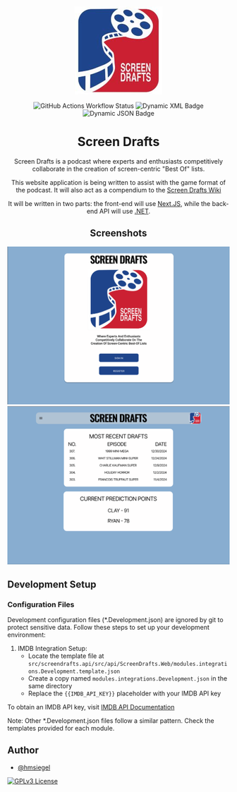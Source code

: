 <p align="center">
  <img src="./res/screen-drafts-small.jpg" alt="Logo">
</p>

<p align="center">
	<img alt="GitHub Actions Workflow Status" src="https://img.shields.io/github/actions/workflow/status/hmsiegel/ScreenDrafts/build.yml">
	<img alt="Dynamic XML Badge" src="https://img.shields.io/badge/dynamic/xml?url=https%3A%2F%2Fraw.githubusercontent.com%2Fhmsiegel%2FScreenDrafts%2Frefs%2Fheads%2Fmain%2Fsrc%2Fscreendrafts.api%2FDirectory.Build.props&query=%2F%2FTargetFramework%5B1%5D&logo=.net&label=target&color=%23512bd4">
	<img alt="Dynamic JSON Badge" src="https://img.shields.io/badge/dynamic/json?url=https%3A%2F%2Fraw.githubusercontent.com%2Fhmsiegel%2FScreenDrafts%2Frefs%2Fheads%2Fmain%2Fsrc%2Fscreendrafts.ui%2Fpackage.json&query=%24.dependencies.next&logo=nextdotjs&label=NextJS">
</p>



<h1 align="center">Screen Drafts</h1>
<p align="center">Screen Drafts is a podcast where experts and enthusiasts competitively collaborate in the creation of screen-centric "Best Of" lists.</p>
<p align="center">This website application is being written to assist with the game format of the podcast. It will also act as a compendium to the <a href="https://screendrafts.fandom.com/wiki/Screen_Drafts">Screen Drafts Wiki</a></p>
<p align="center">It will be written in two parts: the front-end will use <a href="https://nextjs.org">Next.JS</a>, while the back-end API will use <a href="https://github.com/dotnet/core">.NET</a>.</p>

<h2 align="center">Screenshots</h2>

<p align="center">
	<img src="./res/home-page.png" alt="Home Page">
	<img src="./res/guest-landing.png" alt="Guest Landing">
</p>

## Development Setup

### Configuration Files
Development configuration files (*.Development.json) are ignored by git to protect sensitive data. Follow these steps to set up your development environment:

1. IMDB Integration Setup:
   - Locate the template file at `src/screendrafts.api/src/api/ScreenDrafts.Web/modules.integrations.Development.template.json`
   - Create a copy named `modules.integrations.Development.json` in the same directory
   - Replace the `{{IMDB_API_KEY}}` placeholder with your IMDB API key

To obtain an IMDB API key, visit [IMDB API Documentation](https://imdb-api.com/api)

Note: Other *.Development.json files follow a similar pattern. Check the templates provided for each module.

## Author

- [@hmsiegel](https://www.github.com/hmsiegel)




[![GPLv3 License](https://img.shields.io/badge/License-GPL%20v3-yellow.svg)](https://opensource.org/licenses/)


